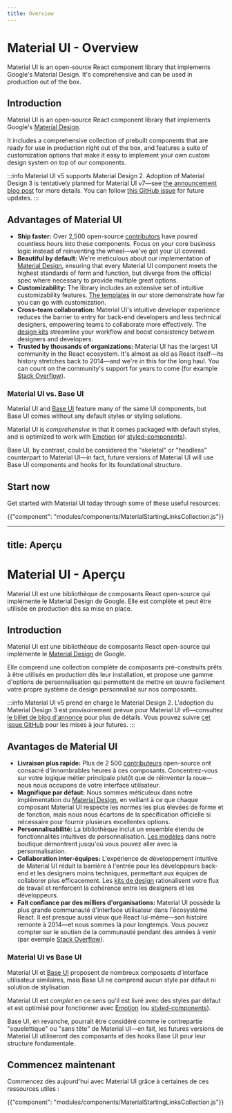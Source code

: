 ```yaml
---
title: Overview
---
```


# Material UI - Overview

<p class="description">Material UI is an open-source React component library that implements Google's Material Design. It's comprehensive and can be used in production out of the box.</p>

## Introduction

Material UI is an open-source React component library that implements Google's [Material Design](https://m2.material.io/).

It includes a comprehensive collection of prebuilt components that are ready for use in production right out of the box, and features a suite of customization options that make it easy to implement your own custom design system on top of our components.

:::info
Material UI v5 supports Material Design 2.
Adoption of Material Design 3 is tentatively planned for Material UI v7—see [the announcement blog post](/blog/2023-material-ui-v6-and-beyond/) for more details.
You can follow [this GitHub issue](https://github.com/mui/material-ui/issues/29345) for future updates.
:::

## Advantages of Material UI

- **Ship faster:** Over 2,500 open-source [contributors](https://github.com/mui/material-ui/graphs/contributors) have poured countless hours into these components.
  Focus on your core business logic instead of reinventing the wheel—we've got your UI covered.
- **Beautiful by default:** We're meticulous about our implementation of [Material Design](https://m2.material.io/), ensuring that every Material UI component meets the highest standards of form and function,
  but diverge from the official spec where necessary to provide multiple great options.
- **Customizability:** The library includes an extensive set of intuitive customizability features. [The templates](https://mui.com/store/) in our store demonstrate how far you can go with customization.
- **Cross-team collaboration:** Material UI's intuitive developer experience reduces the barrier to entry for back-end developers and less technical designers, empowering teams to collaborate more effectively.
  The [design kits](https://mui.com/design-kits/) streamline your workflow and boost consistency between designers and developers.
- **Trusted by thousands of organizations:** Material UI has the largest UI community in the React ecosystem.
  It's almost as old as React itself—its history stretches back to 2014—and we're in this for the long haul.
  You can count on the community's support for years to come (for example [Stack Overflow](https://insights.stackoverflow.com/trends?tags=material-ui)).

### Material UI vs. Base UI

Material UI and [Base UI](/base-ui/) feature many of the same UI components, but Base UI comes without any default styles or styling solutions.

Material UI is _comprehensive_ in that it comes packaged with default styles, and is optimized to work with [Emotion](https://emotion.sh/docs/introduction) (or [styled-components](https://styled-components.com/)).

Base UI, by contrast, could be considered the "skeletal" or "headless" counterpart to Material UI—in fact, future versions of Material UI will use Base UI components and hooks for its foundational structure.

## Start now

Get started with Material UI today through some of these useful resources:

{{"component": "modules/components/MaterialStartingLinksCollection.js"}}


---
title: Aperçu
---

# Material UI - Aperçu

<p class="description">Material UI est une bibliothèque de composants React open-source qui implémente le Material Design de Google. Elle est complète et peut être utilisée en production dès sa mise en place.</p>

## Introduction

Material UI est une bibliothèque de composants React open-source qui implémente le [Material Design](https://m2.material.io/) de Google.

Elle comprend une collection complète de composants pré-construits prêts à être utilisés en production dès leur installation, et propose une gamme d'options de personnalisation qui permettent de mettre en œuvre facilement votre propre système de design personnalisé sur nos composants.

:::info
Material UI v5 prend en charge le Material Design 2.
L'adoption du Material Design 3 est provisoirement prévue pour Material UI v6—consultez [le billet de blog d'annonce](/blog/2023-material-ui-v6-et-au-dela/) pour plus de détails.
Vous pouvez suivre [cet issue GitHub](https://github.com/mui/material-ui/issues/29345) pour les mises à jour futures.
:::

## Avantages de Material UI

- **Livraison plus rapide:** Plus de 2 500 [contributeurs](https://github.com/mui/material-ui/graphs/contributors) open-source ont consacré d'innombrables heures à ces composants.
  Concentrez-vous sur votre logique métier principale plutôt que de réinventer la roue—nous nous occupons de votre interface utilisateur.
- **Magnifique par défaut:** Nous sommes méticuleux dans notre implémentation du [Material Design](https://m2.material.io/), en veillant à ce que chaque composant Material UI respecte les normes les plus élevées de forme et de fonction,
  mais nous nous écartons de la spécification officielle si nécessaire pour fournir plusieurs excellentes options.
- **Personnalisabilité:** La bibliothèque inclut un ensemble étendu de fonctionnalités intuitives de personnalisation. [Les modèles](https://mui.com/store/) dans notre boutique démontrent jusqu'où vous pouvez aller avec la personnalisation.
- **Collaboration inter-équipes:** L'expérience de développement intuitive de Material UI réduit la barrière à l'entrée pour les développeurs back-end et les designers moins techniques, permettant aux équipes de collaborer plus efficacement.
  Les [kits de design](https://mui.com/design-kits/) rationalisent votre flux de travail et renforcent la cohérence entre les designers et les développeurs.
- **Fait confiance par des milliers d'organisations:** Material UI possède la plus grande communauté d'interface utilisateur dans l'écosystème React.
  Il est presque aussi vieux que React lui-même—son histoire remonte à 2014—et nous sommes là pour longtemps.
  Vous pouvez compter sur le soutien de la communauté pendant des années à venir (par exemple [Stack Overflow](https://insights.stackoverflow.com/trends?tags=material-ui)).

### Material UI vs Base UI

Material UI et [Base UI](/base-ui/) proposent de nombreux composants d'interface utilisateur similaires, mais Base UI ne comprend aucun style par défaut ni solution de stylisation.

Material UI est _complet_ en ce sens qu'il est livré avec des styles par défaut et est optimisé pour fonctionner avec [Emotion](https://emotion.sh/docs/introduction) (ou [styled-components](https://styled-components.com/)).

Base UI, en revanche, pourrait être considéré comme le contrepartie "squelettique" ou "sans tête" de Material UI—en fait, les futures versions de Material UI utiliseront des composants et des hooks Base UI pour leur structure fondamentale.

## Commencez maintenant

Commencez dès aujourd'hui avec Material UI grâce à certaines de ces ressources utiles :

{{"component": "modules/components/MaterialStartingLinksCollection.js"}}
